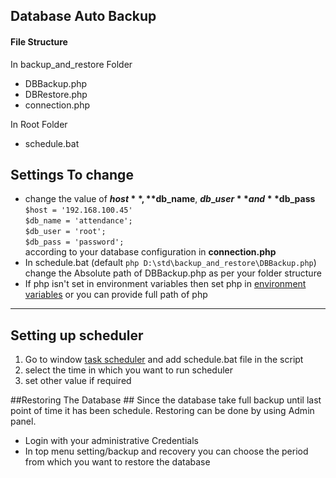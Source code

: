 ## Database Auto Backup ##

#### File Structure ####
In backup_and_restore Folder
- DBBackup.php
- DBRestore.php
- connection.php

In Root Folder
- schedule.bat


## Settings To change ##
- change the value of  **$host**, **$db\_name**, **$db\_user**  and **$db\_pass**
	<br /> `$host = '192.168.100.45'`<br /> 
	`$db_name = 'attendance'; `<br />
	`$db_user = 'root'; `<br/>
	`$db_pass = 'password';`  
according to your database configuration in **connection.php**
- In schedule.bat (default  `php D:\std\backup_and_restore\DBBackup.php`) change the Absolute path of DBBackup.php as per your folder structure
- If php isn't set in environment variables then set php in [environment variables](https://msdn.microsoft.com/en-us/library/windows/desktop/ms682653(v=vs.85).aspx "Environment Variables") or you can provide full path of php
   
- ----------

## Setting up scheduler ##


1. Go to window [task scheduler](https://msdn.microsoft.com/en-us/library/windows/desktop/aa383614(v=vs.85).aspx "Window Task Scheduler") and add schedule.bat file in the script
2. select the time in which you want to run scheduler
3. set other value if required


##Restoring The Database ##
Since the database take full backup until last point of time it has been schedule. Restoring can be done by using Admin panel.

- Login with your administrative Credentials
- In top menu setting/backup and recovery you can choose the period from which you want to restore the database